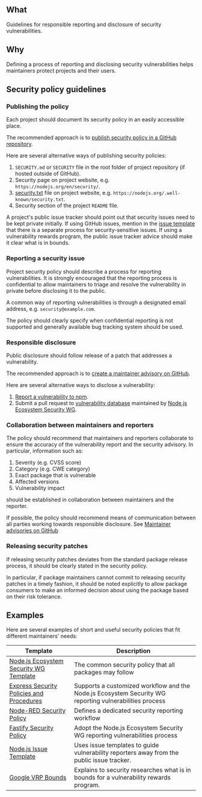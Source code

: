 ## What

Guidelines for responsible reporting and disclosure of security vulnerabilities.

## Why

Defining a process of reporting and disclosing security vulnerabilities helps maintainers protect projects and their users.

## Security policy guidelines

### Publishing the policy

Each project should document its security policy in an easily accessible place.

The recommended approach is to [publish security policy in a GitHub repository](https://help.github.com/en/github/managing-security-vulnerabilities/adding-a-security-policy-to-your-repository).

Here are several alternative ways of publishing security policies:

1. `SECURITY.md` or `SECURITY` file in the root folder of project repository (if hosted outside of GitHub).
1. Security page on project website, e.g. `https://nodejs.org/en/security/`.
1. [security.txt](https://securitytxt.org/) file on project website, e.g. `https://nodejs.org/.well-known/security.txt`.
1. Security section of the project `README` file.

A project's public issue tracker should point out that security issues need to be kept private initially.
If using GitHub issues, mention in the [issue template](https://help.github.com/en/github/building-a-strong-community/configuring-issue-templates-for-your-repository#creating-issue-templates)
that there is a separate process for security-sensitive issues.  If using a vulnerability rewards program,
the public issue tracker advice should make it clear what is in bounds.

### Reporting a security issue

Project security policy should describe a process for reporting vulnerabilities. It is strongly encouraged that the reporting process is confidential to allow maintainers to triage and resolve the vulnerability in private before disclosing it to the public.

A common way of reporting vulnerabilities is through a designated email address, e.g. `security@example.com`.

The policy should clearly specify when confidential reporting is not supported and generally available bug tracking system should be used.

### Responsible disclosure

Public disclosure should follow release of a patch that addresses a vulnerability.

The recommended approach is to [create a maintainer advisory on GitHub](https://help.github.com/en/github/managing-security-vulnerabilities/creating-a-maintainer-security-advisory).

Here are several alternative ways to disclose a vulnerability:

1. [Report a vulnerability to npm](https://docs.npmjs.com/reporting-malware-in-an-npm-package).
1. Submit a pull request to [vulnerability database](https://github.com/nodejs/security-wg/blob/master/processes/vuln_db.md) maintained by [Node.js Ecosystem Security WG](https://github.com/nodejs/security-wg).

### Collaboration between maintainers and reporters

The policy should recommend that maintainers and reporters collaborate to ensure the accuracy of the vulnerability report and the security advisory. In particular, information such as: 

1. Severity (e.g. CVSS score)
1. Category (e.g. CWE category)
1. Exact package that is vulnerable
1. Affected versions
1. Vulnerability impact

should be established in collaboration between maintainers and the reporter.

If possible, the policy should recommend means of communication between all parties working towards responsible disclosure. See [Maintainer advisories on GitHub](https://help.github.com/en/github/managing-security-vulnerabilities/creating-a-maintainer-security-advisory)

### Releasing security patches

If releasing security patches deviates from the standard package release process, it should be clearly stated in the security policy.

In particular, if package maintainers cannot commit to releasing security patches in a timely fashion, it should be noted explicitly to allow package consumers to make an informed decision about using the package based on their risk tolerance.

## Examples

Here are several examples of short and useful security policies that fit different maintainers' needs:

| Template | Description |
| -------- | ----------- |
| [Node.js Ecosystem Security WG Template](https://github.com/nodejs/security-wg/blob/master/processes/responsible_disclosure_template.md) | The common security policy that all packages may follow |
| [Express Security Policies and Procedures](https://github.com/expressjs/express/security/policy) | Supports a customized workflow and the Node.js Ecosystem Security WG reporting vulnerabilities process |
| [Node-RED Security Policy](https://github.com/node-red/node-red/security/policy) | Defines a dedicated security reporting workflow |
| [Fastify Security Policy](https://github.com/fastify/fastify/blob/master/SECURITY.md) | Adopt the Node.js Ecosystem Security WG reporting vulnerabilities process |
| [Node.js Issue Template](https://github.com/nodejs/node/issues/new/choose) | Uses issue templates to guide vulnerability reporters away from the public issue tracker. |
| [Google VRP Bounds](https://www.google.com/about/appsecurity/reward-program/#vulns) | Explains to security researches what is in bounds for a vulnerability rewards program. |
